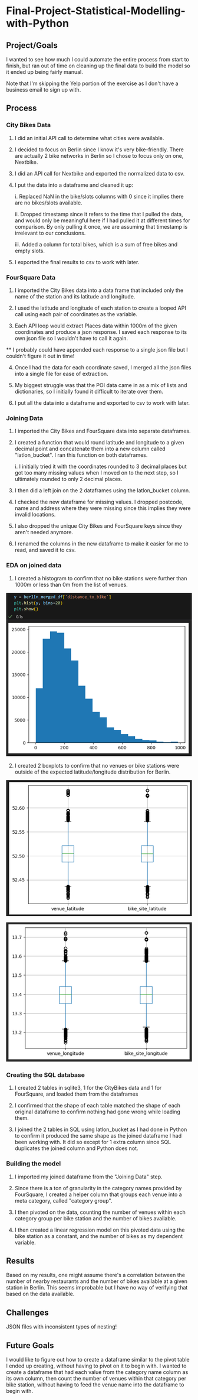 # Final-Project-Statistical-Modelling-with-Python

## Project/Goals

I wanted to see how much I could automate the entire process from start to finish, but ran out of time on cleaning up the final data to build the model so it ended up being fairly manual.

Note that I'm skipping the Yelp portion of the exercise as I don't have a business email to sign up with.

## Process
### City Bikes Data
1. I did an initial API call to determine what cities were available.

2. I decided to focus on Berlin since I know it's very bike-friendly. There are actually 2 bike networks in Berlin so I chose to focus only on one, Nextbike.

3. I did an API call for Nextbike and exported the normalized data to csv.

4. I put the data into a dataframe and cleaned it up:
	
	i. Replaced NaN in the bike/slots columns with 0 since it implies there are no bikes/slots available.

	ii. Dropped timestamp since it refers to the time that I pulled the data, and would only be meaningful here if I had pulled it at different times for comparison. By only pulling it once, we are assuming that timestamp is irrelevant to our conclusions.

	iii. Added a column for total bikes, which is a sum of free bikes and empty slots.

5. I exported the final results to csv to work with later.

### FourSquare Data

1. I imported the City Bikes data into a data frame that included only the name of the station and its latitude and longitude.

2. I used the latitude and longitude of each station to create a looped API call using each pair of coordinates as the variable.

3. Each API loop would extract Places data within 1000m of the given coordinates and produce a json response. I saved each response to its own json file so I wouldn't have to call it again.

** I probably could have appended each response to a single json file but I couldn't figure it out in time!

4. Once I had the data for each coordinate saved, I merged all the json files into a single file for ease of extraction.

5. My biggest struggle was that the POI data came in as a mix of lists and dictionaries, so I initially found it difficult to iterate over them.

6. I put all the data into a dataframe and exported to csv to work with later.

### Joining Data

1. I imported the City Bikes and FourSquare data into separate dataframes.

2. I created a function that would round latitude and longitude to a given decimal point and concatenate them into a new column called "latlon_bucket". I ran this function on both dataframes.

	i. I initially tried it with the coordinates rounded to 3 decimal places but got too many missing values when I moved on to the next step, so I ultimately rounded to only 2 decimal places.

3. I then did a left join on the 2 dataframes using the latlon_bucket column.

4. I checked the new dataframe for missing values. I dropped postcode, name and address where they were missing since this implies they were invalid locations.

5. I also dropped the unique City Bikes and FourSquare keys since they aren't needed anymore.

6. I renamed the columns in the new dataframe to make it easier for me to read, and saved it to csv.

### EDA on joined data

1. I created a histogram to confirm that no bike stations were further than 1000m or less than 0m from the list of venues.

![Berlin bike station distance histogram](/images/berlin_hist.png)

2. I created 2 boxplots to confirm that no venues or bike stations were outside of the expected latitude/longitude distribution for Berlin.

![Berlin latitude](/images/berlin_latitude.png)

![Berlin longitude](/images/berlin_longitude.png)

### Creating the SQL database

1. I created 2 tables in sqlite3, 1 for the CityBikes data and 1 for FourSquare, and loaded them from the dataframes

2. I confirmed that the shape of each table matched the shape of each original dataframe to confirm nothing had gone wrong while loading them.

3. I joined the 2 tables in SQL using latlon_bucket as I had done in Python to confirm it produced the same shape as the joined dataframe I had been working with. It did so except for 1 extra column since SQL duplicates the joined column and Python does not.

### Building the model

1. I imported my joined dataframe from the "Joining Data" step.

2. Since there is a ton of granularity in the category names provided by FourSquare, I created a helper column that groups each venue into a meta category, called "category group".

3. I then pivoted on the data, counting the number of venues within each category group per bike station and the number of bikes available. 

4. I then created a linear regression model on this pivoted data using the bike station as a constant, and the number of bikes as my dependent variable.

## Results

Based on my results, one might assume there's a correlation between the number of nearby restaurants and the number of bikes available at a given station in Berlin. This seems improbable but I have no way of verifying that based on the data available.

## Challenges 

JSON files with inconsistent types of nesting!

## Future Goals

I would like to figure out how to create a dataframe similar to the pivot table I ended up creating, without having to pivot on it to begin with. I wanted to create a dataframe that had each value from the category name column as its own column, then count the number of venues within that category per bike station, without having to feed the venue name into the dataframe to begin with.